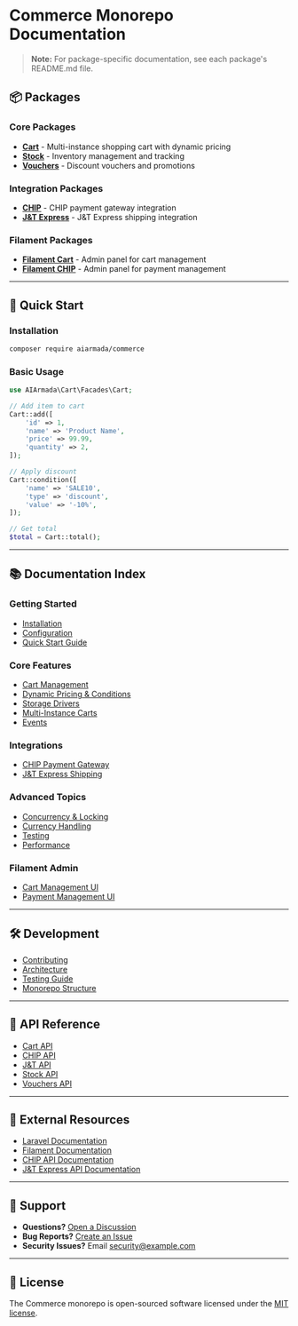 # Commerce Monorepo Documentation

> **Note:** For package-specific documentation, see each package's README.md file.

## 📦 Packages

### Core Packages
- **[Cart](../packages/cart/README.md)** - Multi-instance shopping cart with dynamic pricing
- **[Stock](../packages/stock/README.md)** - Inventory management and tracking
- **[Vouchers](../packages/vouchers/README.md)** - Discount vouchers and promotions

### Integration Packages
- **[CHIP](../packages/chip/README.md)** - CHIP payment gateway integration
- **[J&T Express](../packages/jnt/README.md)** - J&T Express shipping integration

### Filament Packages
- **[Filament Cart](../packages/filament-cart/README.md)** - Admin panel for cart management
- **[Filament CHIP](../packages/filament-chip/README.md)** - Admin panel for payment management

---

## 🚀 Quick Start

### Installation

```bash
composer require aiarmada/commerce
```

### Basic Usage

```php
use AIArmada\Cart\Facades\Cart;

// Add item to cart
Cart::add([
    'id' => 1,
    'name' => 'Product Name',
    'price' => 99.99,
    'quantity' => 2,
]);

// Apply discount
Cart::condition([
    'name' => 'SALE10',
    'type' => 'discount',
    'value' => '-10%',
]);

// Get total
$total = Cart::total();
```

---

## 📚 Documentation Index

### Getting Started
- [Installation](./installation.md)
- [Configuration](./configuration.md)
- [Quick Start Guide](./quickstart.md)

### Core Features
- [Cart Management](./cart/index.md)
- [Dynamic Pricing & Conditions](./cart/conditions.md)
- [Storage Drivers](./cart/storage.md)
- [Multi-Instance Carts](./cart/instances.md)
- [Events](./cart/events.md)

### Integrations
- [CHIP Payment Gateway](./chip/index.md)
- [J&T Express Shipping](./jnt/index.md)

### Advanced Topics
- [Concurrency & Locking](./advanced/concurrency.md)
- [Currency Handling](./advanced/currency.md)
- [Testing](./advanced/testing.md)
- [Performance](./advanced/performance.md)

### Filament Admin
- [Cart Management UI](./filament/cart.md)
- [Payment Management UI](./filament/chip.md)

---

## 🛠️ Development

- [Contributing](../CONTRIBUTING.md)
- [Architecture](./development/architecture.md)
- [Testing Guide](./development/testing.md)
- [Monorepo Structure](./development/monorepo.md)

---

## 📖 API Reference

- [Cart API](./api/cart.md)
- [CHIP API](./api/chip.md)
- [J&T API](./api/jnt.md)
- [Stock API](./api/stock.md)
- [Vouchers API](./api/vouchers.md)

---

## 🔗 External Resources

- [Laravel Documentation](https://laravel.com/docs)
- [Filament Documentation](https://filamentphp.com/docs)
- [CHIP API Documentation](https://gate.chip-in.asia/docs)
- [J&T Express API Documentation](https://developers.jtexpress.my/)

---

## 💬 Support

- **Questions?** [Open a Discussion](https://github.com/masyukai/kakkay/discussions)
- **Bug Reports?** [Create an Issue](https://github.com/masyukai/kakkay/issues)
- **Security Issues?** Email security@example.com

---

## 📄 License

The Commerce monorepo is open-sourced software licensed under the [MIT license](../LICENSE).
